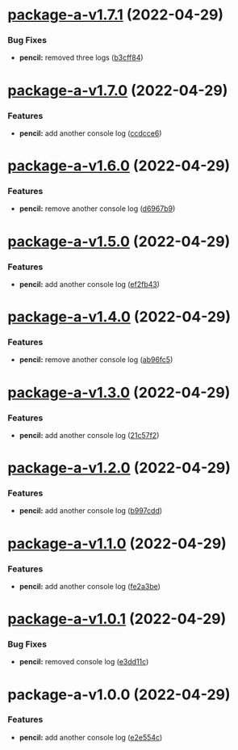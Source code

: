 # [package-a-v1.7.1](https://github.com/asos-albinotonnina/tech-develop-monorepo-versioning/compare/package-a-v1.7.0...package-a-v1.7.1) (2022-04-29)


### Bug Fixes

* **pencil:** removed three logs ([b3cff84](https://github.com/asos-albinotonnina/tech-develop-monorepo-versioning/commit/b3cff84134c517ac881875650237e455a4691e0e))

# [package-a-v1.7.0](https://github.com/asos-albinotonnina/tech-develop-monorepo-versioning/compare/package-a-v1.6.0...package-a-v1.7.0) (2022-04-29)


### Features

* **pencil:** add another console log ([ccdcce6](https://github.com/asos-albinotonnina/tech-develop-monorepo-versioning/commit/ccdcce60ae058fc9b11fe25ace2d25617a3d5a4f))

# [package-a-v1.6.0](https://github.com/asos-albinotonnina/tech-develop-monorepo-versioning/compare/package-a-v1.5.0...package-a-v1.6.0) (2022-04-29)


### Features

* **pencil:** remove another console log ([d6967b9](https://github.com/asos-albinotonnina/tech-develop-monorepo-versioning/commit/d6967b90d9584d5a0986401cdcb31b36a3cc62e1))

# [package-a-v1.5.0](https://github.com/asos-albinotonnina/tech-develop-monorepo-versioning/compare/package-a-v1.4.0...package-a-v1.5.0) (2022-04-29)


### Features

* **pencil:** add another console log ([ef2fb43](https://github.com/asos-albinotonnina/tech-develop-monorepo-versioning/commit/ef2fb43c242bb5c85136750d04d1403739ad3f08))

# [package-a-v1.4.0](https://github.com/asos-albinotonnina/tech-develop-monorepo-versioning/compare/package-a-v1.3.0...package-a-v1.4.0) (2022-04-29)


### Features

* **pencil:** remove another console log ([ab96fc5](https://github.com/asos-albinotonnina/tech-develop-monorepo-versioning/commit/ab96fc56a91cf7b755c0df01dc638027073bbc34))

# [package-a-v1.3.0](https://github.com/asos-albinotonnina/tech-develop-monorepo-versioning/compare/package-a-v1.2.0...package-a-v1.3.0) (2022-04-29)


### Features

* **pencil:** add another console log ([21c57f2](https://github.com/asos-albinotonnina/tech-develop-monorepo-versioning/commit/21c57f236b5e26972611f995ed46ecfbd21b3706))

# [package-a-v1.2.0](https://github.com/asos-albinotonnina/tech-develop-monorepo-versioning/compare/package-a-v1.1.0...package-a-v1.2.0) (2022-04-29)


### Features

* **pencil:** add another console log ([b997cdd](https://github.com/asos-albinotonnina/tech-develop-monorepo-versioning/commit/b997cdd8e12c8644b9f8dcb3606e7f5d322fc8cd))

# [package-a-v1.1.0](https://github.com/asos-albinotonnina/tech-develop-monorepo-versioning/compare/package-a-v1.0.1...package-a-v1.1.0) (2022-04-29)


### Features

* **pencil:** add another console log ([fe2a3be](https://github.com/asos-albinotonnina/tech-develop-monorepo-versioning/commit/fe2a3be7941b83b2ce9fbdb01ea8d20465b0cec9))

# [package-a-v1.0.1](https://github.com/asos-albinotonnina/tech-develop-monorepo-versioning/compare/package-a-v1.0.0...package-a-v1.0.1) (2022-04-29)


### Bug Fixes

* **pencil:** removed console log ([e3dd11c](https://github.com/asos-albinotonnina/tech-develop-monorepo-versioning/commit/e3dd11cc9305da586ab2f85ac8f1c59d4578f073))

# package-a-v1.0.0 (2022-04-29)


### Features

* **pencil:** add another console log ([e2e554c](https://github.com/asos-albinotonnina/tech-develop-monorepo-versioning/commit/e2e554c3b6e7a81aca13f31ed13b30f4e2fc78fa))

